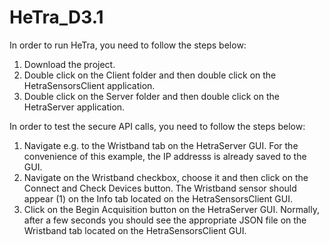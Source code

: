 # HeTra_D3.1
In order to run HeTra, you need to follow the steps below:
1) Download the project.
2) Double click on the Client folder and then double click on the HetraSensorsClient application.
3) Double click on the Server folder and then double click on the HetraServer application.

In order to test the secure API calls, you need to follow the steps below:
1) Navigate e.g. to the Wristband tab on the HetraServer GUI. For the convenience of this example, the IP addresss is already saved to the GUI.
2) Navigate on the Wristband checkbox, choose it and then click on the Connect and Check Devices button. The Wristband sensor should appear (1) on the Info tab located on
   the HetraSensorsClient GUI.
3) Click on the Begin Acquisition button on the HetraServer GUI.
Normally, after a few seconds you should see the appropriate JSON file on the Wristband tab located on the HetraSensorsClient GUI.
